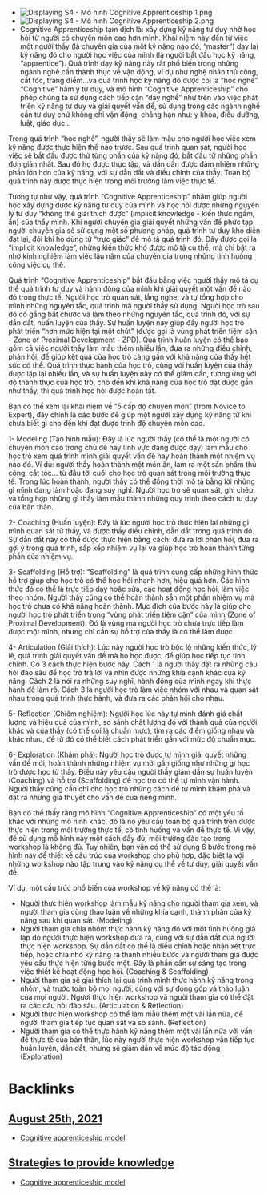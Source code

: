 - ![Displaying S4 - Mô hình Cognitive Apprenticeship 1.png](https://drive.google.com/thumbnail?id=1tZKUXUVpdpUPvd1NeK1YE0IO6Z1Hma5L&authuser=0&sz=w1813-h915)
- ![Displaying S4 - Mô hình Cognitive Apprenticeship 2.png](https://drive.google.com/thumbnail?id=1ykl8aFz5FwxPUbo6xjC0Qs3d88h7i0Ep&authuser=0&sz=w1813-h915)
- Cognitive Apprenticeship tạm dịch là: xây dựng kỹ năng tư duy nhờ học hỏi từ người có chuyên môn cao hơn mình. Khái niệm này đến từ việc một người thầy (là chuyên gia của một kỹ năng nào đó, “master”) dạy lại kỹ năng đó cho người học việc của mình (là người bắt đầu học kỹ năng, “apprentice”). Quá trình dạy kỹ năng này rất phổ biến trong những ngành nghề cần thành thục về vận động, ví dụ như nghệ nhân thủ công, cắt tóc, trang điểm…và quá trình học kỹ năng đó được coi là “học nghề”.  “Cognitive” hàm ý tư duy, và mô hình “Cognitive Apprenticeship” cho phép chúng ta sử dụng cách tiếp cận “dạy nghề” như trên vào việc phát triển kỹ năng tư duy và giải quyết vấn đề, sử dụng trong các ngành nghề cần tư duy chứ không chỉ vận động, chẳng hạn như: y khoa, điều dưỡng, luật, giáo dục…

Trong quá trình “học nghề”, người thầy sẽ làm mẫu cho người học việc xem kỹ năng được thực hiện thế nào trước. Sau quá trình quan sát, người học việc sẽ bắt đầu được thử từng phần của kỹ năng đó, bắt đầu từ những phần đơn giản nhất. Sau đó họ được thực tập, và dần dần được đảm nhiệm những phần lớn hơn của kỹ năng, với sự dẫn dắt và điều chỉnh của thầy. Toàn bộ quá trình này được thực hiện trong môi trường làm việc thực tế.

Tương tự như vậy, quá trình “Cognitive Apprenticeship” nhằm giúp người học xây dựng được kỹ năng tư duy của mình và học hỏi được những nguyên lý tư duy “không thể giải thích được” (implicit knowledge - kiến thức ngầm, ẩn) của thầy mình. Khi người chuyên gia giải quyết những vấn đề phức tạp, người chuyên gia sẽ sử dụng một số phương pháp, quá trình tư duy khó diễn đạt lại, đôi khi họ dùng từ “trực giác” để mô tả quá trình đó. Đây được gọi là “implicit knowledge”, những kiến thức khó được mô tả cụ thể, mà chỉ bật  ra nhờ kinh nghiệm làm việc lâu năm của chuyên gia trong những tình huống công việc cụ thể.

Quá trình “Cognitive Apprenticeship” bắt đầu bằng việc người thầy mô tả cụ thể quá trình tư duy và hành động của mình khi giải quyết một vấn đề nào đó trong thực tế. Người học trò quan sát, lắng nghe, và tự tổng hợp cho mình những nguyên tắc, quá trình mà người thầy sử dụng. Người học trò sau đó cố gắng bắt chước và làm theo những nguyên tắc, quá trình đó, với sự dẫn dắt, huấn luyện của thầy. Sự huấn luyện này giúp đẩy người học trò phát triển “hơn mức hiện tại một chút” (được gọi là vùng phát triển tiệm cận - Zone of Proximal Development - ZPD). Quá trình huấn luyện có thể bao gồm cả việc người thầy làm mẫu thêm nhiều lần, đưa ra những điều chỉnh, phản hồi, để giúp kết quả của học trò càng gần với khả năng của thầy hết sức có thể. Quá trình thực hành của học trò, cùng với huấn luyện của thầy được lặp lại nhiều lần, và sự huấn luyện này có thể giảm dần, tương ứng với độ thành thục của học trò, cho đến khi khả năng của học trò đạt được gần như thầy, thì quá trình học hỏi được hoàn tất.

Bạn có thể xem lại khái niệm về “5 cấp độ chuyên môn” (from Novice to Expert), đây chính là các bước để giúp một người xây dựng kỹ năng từ khi chưa biết gì cho đến khi đạt được trình độ chuyên môn cao.

1- Modeling (Tạo hình mẫu): Đây là lúc người thầy (có thể là một người có chuyên môn cao trong chủ đề hay lĩnh vực đang được dạy) làm mẫu cho học trò xem quá trình mình giải quyết vấn đề hay hoàn thành một nhiệm vụ nào đó. Ví dụ: người thầy hoàn thành một món ăn, làm ra một sản phẩm thủ công, cắt tóc… từ đầu tới cuối cho học trò quan sát trong môi trường thực tế. Trong lúc hoàn thành, người thầy có thể đồng thời mô tả bằng lời những gì mình đang làm hoặc đang suy nghĩ. Người học trò sẽ quan sát, ghi chép, và tổng hợp những gì thầy làm mẫu thành những quy trình theo cách tư duy của bản thân.

2- Coaching (Huấn luyện): Đây là lúc người học trò thực hiện lại những gì mình quan sát từ thầy, và được thầy điều chỉnh, dẫn dắt trong quá trình đó. Sự dẫn dắt này có thể được thực hiện bằng cách: đưa ra lời phản hồi, đưa ra gợi ý trong quá trình, sắp xếp nhiệm vụ lại và giúp học trò hoàn thành từng phần của nhiệm vụ.

3- Scaffolding (Hỗ trợ): “Scaffolding” là quá trình cung cấp những hình thức hỗ trợ giúp cho học trò có thể học hỏi nhanh hơn, hiệu quả hơn. Các hình thức đó có thể là trực tiếp dạy hoặc sửa, các hoạt động học hỏi, làm việc theo nhóm. Người thầy cũng có thể hoàn thành sẵn một phần nhiệm vụ mà học trò chưa có khả năng hoàn thành. Mục đích của bước này là giúp cho người học trò phát triển trong “vùng phát triển tiệm cận” của mình (Zone of Proximal Development). Đó là vùng mà người học trò chưa trực tiếp làm được một mình, nhưng chỉ cần sự hỗ trợ của thầy là có thể làm được.

4- Articulation (Giải thích): Lúc này người học trò bộc lộ những kiến thức, lý lẽ, quá trình giải quyết vấn đề mà họ học được, để giúp học tiếp tục tinh chỉnh. Có 3 cách thực hiện bước này. Cách 1 là người thầy đặt ra những câu hỏi đào sâu để học trò trả lời và nhìn được những khía cạnh khác của kỹ năng. Cách 2 là nói ra những suy nghĩ, hành động của mình ngay khi thực hành để làm rõ. Cách 3 là người học trò làm việc nhóm với nhau và quan sát nhau trong quá trình thực hành, và đưa ra các phản hồi cho nhau.

5- Reflection (Chiêm nghiệm): Người học lúc này tự mình đánh giá chất lượng và hiệu quả của mình, so sánh chất lượng đó với thành quả của người khác và của thầy (có thể coi là chuẩn mực), tìm ra các điểm giống nhau và khác nhau, để từ đó có thể biết cách phát triển gần với mức độ chuẩn mực.

6- Exploration (Khám phá): Người học trò được tự mình giải quyết những vấn đề mới, hoàn thành những nhiệm vụ mới gần giống như những gì học trò được học từ thầy. Điều này yêu cầu người thầy giảm dần sự huấn luyện (Coaching) và hỗ trợ (Scaffolding) để học trò có thể tự mình vận hành. Người thầy cũng cần chỉ cho học trò những cách để tự mình khám phá và đặt ra những giả thuyết cho vấn đề của riêng mình.

Bạn có thể thấy rằng mô hình “Cognitive Apprenticeship” có một yếu tố khác với những mô hình khác, đó là nó yêu cầu toàn bộ quá trình trên được thực hiện trong môi trường thực tế, có tình huống và vấn đề thực tế. Vì vậy, để sử dụng mô hình này một cách đầy đủ, môi trường đào tạo trong workshop là không đủ. Tuy nhiên, bạn vẫn có thể sử dụng 6 bước trong mô hình này để thiết kế cấu trúc của workshop cho phù hợp, đặc biệt là với những workshop nào tập trung vào kỹ năng cụ thể về tư duy, giải quyết vấn đề.

Ví dụ, một cấu trúc phổ biến của workshop về kỹ năng có thể là:
- Người thực hiện workshop làm mẫu kỹ năng cho người tham gia xem, và người tham gia cùng thảo luận về những khía cạnh, thành phần của kỹ năng sau khi quan sát. (Modeling)
- Người tham gia chia nhóm thực hành kỹ năng đó với một tình huống giả lập do người thực hiện workshop đưa ra, cùng với sự dẫn dắt của người thực hiện workshop. Sự dẫn dắt có thể là điều chỉnh hoặc nhận xét trực tiếp, hoặc chia nhỏ kỹ năng ra thành nhiều bước và người tham gia được yêu cầu thực hiện từng bước một. Đây là phần cần sự sáng tạo trong việc thiết kế hoạt động học hỏi. (Coaching & Scaffolding)
- Người tham gia sẽ giải thích lại quá trình mình thực hành kỹ năng trong nhóm, và trước toàn bộ mọi người, cùng với sự đóng góp và thảo luận của mọi người. Người thực hiện workshop và người tham gia có thể đặt ra các câu hỏi đào sâu. (Articulation & Reflection)
- Người thực hiện workshop có thể làm mẫu thêm một vài lần nữa, để người tham gia tiếp tục quan sát và so sánh. (Reflection)
- Người tham gia có thể thực hành kỹ năng thêm một vài lần nữa với vấn đề thực tế của bản thân, lúc này người thực hiện workshop vẫn tiếp tục huấn luyện, dẫn dắt, nhưng sẽ giảm dần về mức độ tác động (Exploration)

# Backlinks
## [August 25th, 2021](<August 25th, 2021.md>)
- [Cognitive apprenticeship model](<Cognitive apprenticeship model.md>)

## [Strategies to provide knowledge](<Strategies to provide knowledge.md>)
- [Cognitive apprenticeship model](<Cognitive apprenticeship model.md>)

